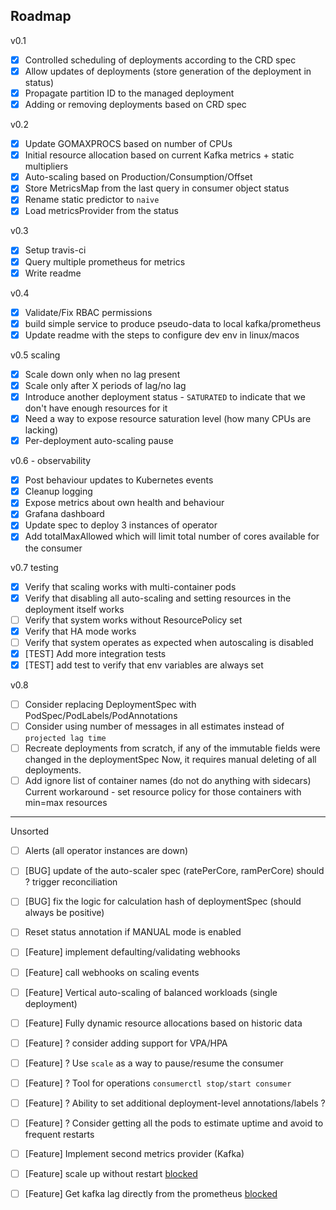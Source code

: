 ## Roadmap
v0.1
* [x] Controlled scheduling of deployments according to the CRD spec
* [x] Allow updates of deployments (store generation of the deployment in status)
* [x] Propagate partition ID to the managed deployment
* [x] Adding or removing deployments based on CRD spec

v0.2
* [x] Update GOMAXPROCS based on number of CPUs
* [x] Initial resource allocation based on current Kafka metrics + static multipliers
* [x] Auto-scaling based on Production/Consumption/Offset
* [x] Store MetricsMap from the last query in consumer object status
* [x] Rename static predictor to `naive`
* [x] Load metricsProvider from the status

v0.3
* [x] Setup travis-ci
* [x] Query multiple prometheus for metrics
* [x] Write readme

v0.4
* [x] Validate/Fix RBAC permissions
* [x] build simple service to produce pseudo-data to local kafka/prometheus
* [x] Update readme with the steps to configure dev env in linux/macos

v0.5 scaling
* [x] Scale down only when no lag present
* [x] Scale only after X periods of lag/no lag
* [x] Introduce another deployment status - `SATURATED` to indicate that we don't have
    enough resources for it
* [x] Need a way to expose resource saturation level (how many CPUs are lacking)
* [x] Per-deployment auto-scaling pause

v0.6  - observability
* [x] Post behaviour updates to Kubernetes events
* [x] Cleanup logging
* [x] Expose metrics about own health and behaviour
* [x] Grafana dashboard
* [x] Update spec to deploy 3 instances of operator
* [x] Add totalMaxAllowed which will limit total number of cores available for the consumer

v0.7 testing
* [x] Verify that scaling works with multi-container pods
* [x] Verify that disabling all auto-scaling and setting resources in the deployment itself works 
* [ ] Verify that system works without ResourcePolicy set
* [x] Verify that HA mode works
* [ ] Verify that system operates as expected when autoscaling is disabled 
* [x] [TEST] Add more integration tests 
* [x] [TEST] add test to verify that env variables are always set

v0.8
* [ ] Consider replacing DeploymentSpec with PodSpec/PodLabels/PodAnnotations 
* [ ] Consider using number of messages in all estimates instead of `projected lag time`
* [ ] Recreate deployments from scratch, if any of the immutable fields were changed in the deploymentSpec
      Now, it requires manual deleting of all deployments.
* [ ] Add ignore list of container names (do not do anything with sidecars)
      Current workaround - set resource policy for those containers with min=max resources

-------
Unsorted
* [ ] Alerts (all operator instances are down)
* [ ] [BUG] update of the auto-scaler spec (ratePerCore, ramPerCore) should ? trigger reconciliation
* [ ] [BUG] fix the logic for calculation hash of deploymentSpec (should always be positive) 
* [ ] Reset status annotation if MANUAL mode is enabled

* [ ] [Feature] implement defaulting/validating webhooks
* [ ] [Feature] call webhooks on scaling events
* [ ] [Feature] Vertical auto-scaling of balanced workloads (single deployment)
* [ ] [Feature] Fully dynamic resource allocations based on historic data
* [ ] [Feature] ? consider adding support for VPA/HPA 
* [ ] [Feature] ? Use `scale` as a way to pause/resume the consumer
* [ ] [Feature] ? Tool for operations `consumerctl stop/start consumer`
* [ ] [Feature] ? Ability to set additional deployment-level annotations/labels ?
* [ ] [Feature] ? Consider getting all the pods to estimate uptime and avoid to frequent restarts
* [ ] [Feature] Implement second metrics provider (Kafka)
* [ ] [Feature] scale up without restart [blocked](https://github.com/kubernetes/kubernetes/issues/5774)
* [ ] [Feature] Get kafka lag directly from the prometheus [blocked](https://cwiki.apache.org/confluence/display/KAFKA/489%3A+Kafka+Consumer+Record+Latency+Metric)
